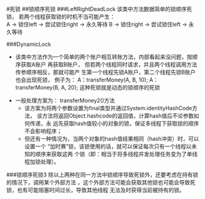 #死锁
##锁顺序死锁
###LeftRightDeadLock 
该类中方法数据简单的锁顺序死锁，
若两个线程获取锁的时机不当可能产生：  
A ->  锁住left  ->   尝试锁住right  ->  永久等待
    B ->  锁住right  ->   尝试锁住left  ->  永久等待


###DynamicLock
* 该类中方法作为一个简单的两个账户相互转账方法，内部看起来没问题，按顺序获取A账户
再获取B账户，
但若两个线程同时请求，并且两个线程调用方法传参顺序相反，那就可能产
生第一个线程先锁A账户，第二个线程先锁B账户也会出现死锁，
例子为：
A：transferMoney(A, B, 10);
A：transferMoney(B, A, 20);
这种死锁就是动态的锁顺序的死锁

+ 一般处理方案为： transferMoney2()方法
  + 该方案为将两个参数设置为final类型并通过System.identityHashCode方法，
  该方法将返回Object.hashcode的返回值，计算hash值后不论参数如何传递，永
  远先获取hash值较小的对象的锁，保证多线程下获取锁的顺序不会影响程序；
  + 但还有一种情况为，当两个对象的hash值结果相同（hash冲突）时，可以设置一个
  “加时赛”锁，该锁使用的话，就可以保证每次只有一个线程以未知的顺序来获取这两
  个锁（即：相当于将多线程并发处理任务变为了单线程加锁处理）。


###锁顺序死锁3
除以上两种在同一方法中锁顺序导致死锁外，还要考虑在持有锁的情况下，调用某个外部方法
，这个外部方法可能会获取其他锁也可能会导致死锁，也有可能阻塞时间过长，导致其他线程
无法及时获得当前被持有的锁。


##